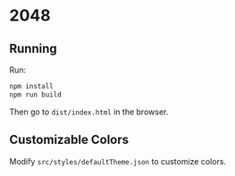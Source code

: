 # 2048

## Running

Run:

```bash
npm install
npm run build
```

Then go to `dist/index.html` in the browser.

## Customizable Colors

Modify `src/styles/defaultTheme.json` to customize colors.
